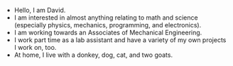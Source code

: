 - Hello, I am David.
- I am interested in almost anything relating to math and science (especially physics, mechanics, programming, and electronics).
- I am working towards an Associates of Mechanical Engineering.
- I work part time as a lab assistant and have a variety of my own projects I work on, too.
- At home, I live with a donkey, dog, cat, and two goats.

<!---
barefootbrock/barefootbrock is a ✨ special ✨ repository because its `README.md` (this file) appears on your GitHub profile.
You can click the Preview link to take a look at your changes.
--->
